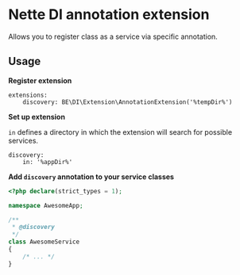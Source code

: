 # Nette DI annotation extension
Allows you to register class as a service via specific annotation.

## Usage
**Register extension**
```neon
extensions:
    discovery: BE\DI\Extension\AnnotationExtension('%tempDir%')    
```

**Set up extension**

`in` defines a directory in which the extension will search for possible services.
```neon
discovery:
    in: '%appDir%'
```

**Add `discovery` annotation to your service classes**
```php
<?php declare(strict_types = 1);

namespace AwesomeApp;

/**
 * @discovery
 */
class AwesomeService
{
    /* ... */
}
```
